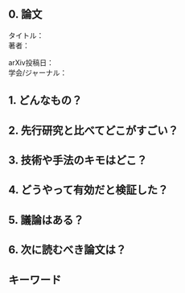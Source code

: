 ## 0. 論文
タイトル：[]()  
著者：  
  
arXiv投稿日：  
学会/ジャーナル：

## 1. どんなもの？

## 2. 先行研究と比べてどこがすごい？

## 3. 技術や手法のキモはどこ？

## 4. どうやって有効だと検証した？

## 5. 議論はある？

## 6. 次に読むべき論文は？

## キーワード
